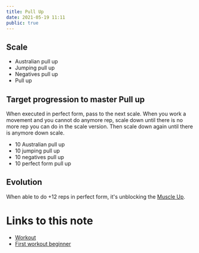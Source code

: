 ```yaml
---
title: Pull Up
date: 2021-05-19 11:11
public: true
---
```


## Scale 

- Australian pull up
- Jumping pull up
- Negatives pull up
- Pull up

## Target progression to master Pull up

When executed in perfect form, pass to the next scale.
When you work a movement and you cannot do anymore rep, scale down until there is no more rep you can do in the scale version. Then scale down again until there is anymore down scale.

- 10 Australian pull up
- 10 jumping pull up
- 10 negatives pull up
- 10 perfect form pull up

## Evolution

When able to do +12 reps in perfect form, it's unblocking the [Muscle Up](20210518-161528.md).

# Links to this note

- [Workout](20210512-114753.md)
- [First workout beginner](20210518-220207.md)

